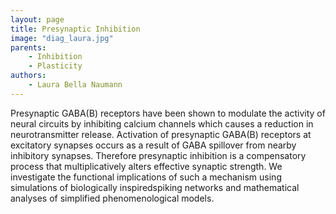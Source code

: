 ```yaml
---
layout: page
title: Presynaptic Inhibition
image: "diag_laura.jpg"
parents:
    - Inhibition
    - Plasticity
authors:
    - Laura Bella Naumann
---
```

Presynaptic  GABA(B)  receptors  have  been  shown  to  modulate  the  activity  of  neural  circuits  by  inhibiting  calcium  channels  which  causes  a  reduction  in  neurotransmitter  release.  Activation  of  presynaptic  GABA(B)  receptors  at  excitatory  synapses  occurs  as  a  result  of  GABA  spillover  from  nearby  inhibitory  synapses.  Therefore  presynaptic  inhibition  is  a  compensatory  process  that  multiplicatively  alters  effective  synaptic  strength.  We  investigate  the  functional  implications  of  such  a  mechanism  using  simulations  of  biologically  inspiredspiking  networks  and  mathematical  analyses  of  simplified  phenomenological  models. 
